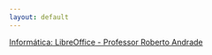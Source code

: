 ```yaml
---
layout: default
---
```

[Informática: LibreOffice - Professor Roberto Andrade](https://youtu.be/iRP5L0hQi7Q)  
